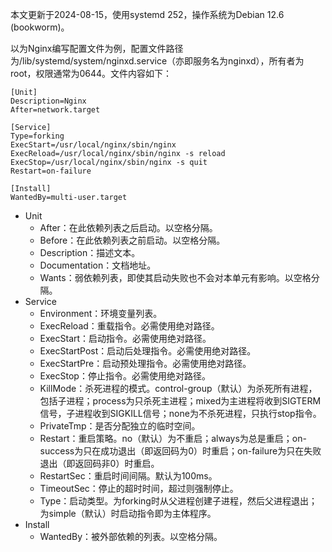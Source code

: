 本文更新于2024-08-15，使用systemd 252，操作系统为Debian 12.6 (bookworm)。

以为Nginx编写配置文件为例，配置文件路径为/lib/systemd/system/nginxd.service（亦即服务名为nginxd），所有者为root，权限通常为0644。文件内容如下：

```
[Unit]
Description=Nginx
After=network.target
 
[Service]
Type=forking
ExecStart=/usr/local/nginx/sbin/nginx
ExecReload=/usr/local/nginx/sbin/nginx -s reload
ExecStop=/usr/local/nginx/sbin/nginx -s quit
Restart=on-failure
 
[Install]
WantedBy=multi-user.target
```

* Unit
	* After：在此依赖列表之后启动。以空格分隔。
	* Before：在此依赖列表之前启动。以空格分隔。
	* Description：描述文本。
	* Documentation：文档地址。
	* Wants：弱依赖列表，即使其启动失败也不会对本单元有影响。以空格分隔。
* Service
	* Environment：环境变量列表。
	* ExecReload：重载指令。必需使用绝对路径。
	* ExecStart：启动指令。必需使用绝对路径。
	* ExecStartPost：启动后处理指令。必需使用绝对路径。
	* ExecStartPre：启动预处理指令。必需使用绝对路径。
	* ExecStop：停止指令。必需使用绝对路径。
	* KillMode：杀死进程的模式。control-group（默认）为杀死所有进程，包括子进程；process为只杀死主进程；mixed为主进程将收到SIGTERM信号，子进程收到SIGKILL信号；none为不杀死进程，只执行stop指令。
	* PrivateTmp：是否分配独立的临时空间。
	* Restart：重启策略。no（默认）为不重启；always为总是重启；on-success为只在成功退出（即返回码为0）时重启；on-failure为只在失败退出（即返回码非0）时重启。
	* RestartSec：重启时间间隔。默认为100ms。
	* TimeoutSec：停止的超时时间，超过则强制停止。
	* Type：启动类型。为forking时从父进程创建子进程，然后父进程退出；为simple（默认）时启动指令即为主体程序。
* Install
	* WantedBy：被外部依赖的列表。以空格分隔。
